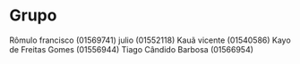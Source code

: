# Grupo
Rômulo francisco (01569741)
julio (01552118) 
Kauã vicente (01540586)
Kayo de Freitas Gomes (01556944)
Tiago Cândido Barbosa (01566954)

